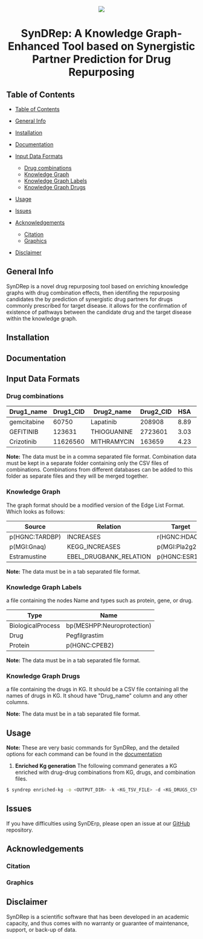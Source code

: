 



<p align="center">
  <img src="docs/source/logo.jpg">
</p>

<h1 align="center">
  SynDRep: A Knowledge Graph-Enhanced Tool based on Synergistic Partner Prediction for Drug Repurposing
  <!-- <br/>
  <a href='https://travis-ci.com/github/hybrid-kg'>
     <img src="https://travis-ci.com/hybrid-kg/clep.svg?branch=master" />
  </a>
  <a href='https://clep.readthedocs.io/en/latest/?badge=latest'>
    <img src='https://readthedocs.org/projects/clep/badge/?version=latest' alt='Documentation Status' />
  </a>
  <a href="https://zenodo.org/badge/latestdoi/209278408">
    <img src="https://zenodo.org/badge/209278408.svg" alt="DOI">
  </a>
  <a href="https://pypi.org/project/clep/">
    <img src="https://img.shields.io/pypi/v/clep" alt="CLEP on PyPI">
  </a>
  <img src="https://img.shields.io/pypi/pyversions/clep" alt="CLEP Python versions">
  <a href="https://github.com/hybrid-kg/clep/blob/master/LICENSE">
    <img src="https://img.shields.io/pypi/l/clep" alt="CLEP Software License">
  </a> -->
</h1>

## Table of Contents

- [Table of Contents](#table-of-contents)
- [General Info](#general-info)
- [Installation](#installation)
- [Documentation](#documentation)
- [Input Data Formats](#input-data-formats)
  - [Drug combinations](#drug-combinations)
  - [Knowledge Graph](#knowledge-graph)
  - [Knowledge Graph Labels](#knowledge-graph-labels)
  - [Knowledge Graph Drugs](#knowledge-graph-drugs)

- [Usage](#usage)
- [Issues](#issues)
- [Acknowledgements](#acknowledgements)
  - [Citation](#citation)
  - [Graphics](#graphics)
- [Disclaimer](#disclaimer)

## General Info

SynDRep is  a novel drug repurposing tool based on enriching knowledge graphs with drug combination effects, then identifing the repurposing candidates the by prediction of synergistic drug partners for drugs commonly prescribed for target disease. it allows for the confirmation of existence of pathways  between the candidate drug and the target disease within the knowledge graph.

## Installation


<!-- The code can be installed from [PyPI](https://pypi.org/project/syndrep/) with:

```bash
$ pip install syndrep
```

The most recent code can be installed from the source on [GitHub](https://github.com/syndrep) with:

```bash
$ pip install git+https://github.com/syndrep.git
```

For developers, the repository can be cloned from [GitHub](https://github.com/syndrep) and installed in editable mode with:

```bash
$ git clone https://github.com/syndrep.git
$ cd syndrep
$ pip install -e .
``` -->

## Documentation

<!-- Read the [official docs](https://clep.readthedocs.io/en/latest/) for more information. -->

## Input Data Formats

### Drug combinations

| Drug1_name    | Drug1_CID | Drug2_name | Drug2_CID | HSA | Bliss | Loewe | ZIP | Source_DB | DB_ID
| --------- | -------- | -------- | -------- |  --------- | -------- | -------- | -------- | --------- | -------- | 
| gemcitabine | 60750 | Lapatinib | 208908 | 8.89 | 8.33 | 2.1 | 10.98 | DrugcombPortal | 48775 |
| GEFITINIB | 123631 | THIOGUANINE | 2723601 | 3.03 | -2.67 | 1.01 | -8.43 | DrugcombDB | 168014 |
|Crizotinib | 11626560 | MITHRAMYCIN | 163659 | 4.23 | 5.73 | 4.46 | -0.33 | DrugcombPortal | 355424 |

**Note:** The data must be in a comma separated file format. Combination data must be kept in a separate folder containing only the CSV files of combinations. Combinations from different databases can be added to this folder as separate files and they will be merged together.

### Knowledge Graph

The graph format should be a modified version of the Edge List Format. Which looks as follows:

| Source    | Relation    | Target    |
| --------- | ----------- | --------- |
| p(HGNC:TARDBP) | INCREASES | r(HGNC:HDAC6)
| p(MGI:Gnaq) | KEGG_INCREASES | p(MGI:Pla2g2c)
| Estramustine | EBEL_DRUGBANK_RELATION | p(HGNC:ESR1)
    
**Note:** The data must be in a tab separated file format.

### Knowledge Graph Labels

a file containing the nodes Name and types such as protein, gene, or drug.

| Type    | Name    |
| --------- | ----------- |
| BiologicalProcess | bp(MESHPP:Neuroprotection) |
| Drug | Pegfilgrastim
|Protein | p(HGNC:CPEB2)
    
**Note:** The data must be in a tab separated file format.

### Knowledge Graph Drugs

a file containing the drugs in KG.  It should be a CSV file containing all the names of drugs in KG. It shoud have "Drug_name" column and any other columns.
    
**Note:** The data must be in a tab separated file format.

## Usage

**Note:** These are very basic commands for SynDRep, and the detailed options for each command can be found in the [documentation](#documentation)

1. **Enriched Kg generation**
The following command generates a KG enriched with drug-drug combinations from KG, drugs, and combination files.

```bash
$ syndrep enriched-kg -o <OUTPUT_DIR> -k <KG_TSV_FILE> -d <KG_DRUGS_CSV_FILE> -n <NAME_CID_DICTIONARY> -c <COMBINATIONS_FOLDER>
```
<!-- 
2. **Graph Generation**
The following command generates the patient-gene network based on the method chosen (Interaction_network).

```bash
$ clep embedding generate-network --data <SCORED_DATA_FILE> --method interaction_network --ret_summary --out <OUTPUT_DIR>
```

3. **Knowledge Graph Embedding**

The following command generates the embedding of the network passed to it.

```bash
$ clep embedding kge --data <NETWORK_FILE> --design <DESIGN_FILE> --model_config <MODEL_CONFIG.json> --train_size 0.8 --validation_size 0.1 --out <OUTPUT_DIR>
```

4. **Classification**

The following command carries out classification on the given data file for a chosen model (Elastic Net) with 100 hyper-parameter optimization trials.

```bash
$ clep classify --data <EMBEDDING_FILE> --model elastic_net --num-trials 100 --out <OUTPUT_DIR>
``` -->

## Issues

If you have difficulties using SynDErp, please open an issue at our [GitHub](https://github.com/syndrep) repository.

## Acknowledgements

### Citation

<!-- If you have found CLEP useful in your work, please consider citing:

[**CLEP: A Hybrid Data- and Knowledge- Driven Framework for Generating Patient Representations**](https://doi.org/10.1093/bioinformatics/btab340
).<br />
Bharadhwaj, V. S., Ali, M., Birkenbihl, C., Mubeen, S., Lehmann, J., Hofmann-Apitius, M., Hoyt, C. T., & Domingo-Fernandez, D. (2020).<br />
*Bioinformatics*, btab340.  -->

### Graphics

<!-- The CLEP logo and framework graphic was designed by Carina Steinborn. -->

## Disclaimer

SynDRep is a scientific software that has been developed in an academic capacity, and thus comes with no warranty or guarantee of maintenance, support, or back-up of data.
